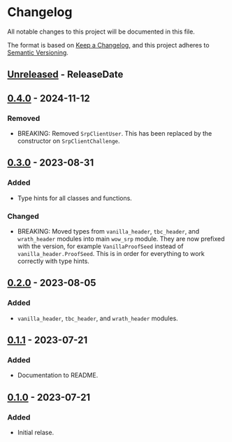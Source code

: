 # Changelog

All notable changes to this project will be documented in this file.

The format is based on [Keep a Changelog](https://keepachangelog.com/en/1.0.0/),
and this project adheres to [Semantic Versioning](https://semver.org/spec/v2.0.0.html).

<!-- next-header -->
## [Unreleased] - ReleaseDate

## [0.4.0] - 2024-11-12

### Removed

* BREAKING: Removed `SrpClientUser`. This has been replaced by the constructor on `SrpClientChallenge`.

## [0.3.0] - 2023-08-31

### Added

* Type hints for all classes and functions.

### Changed

* BREAKING: Moved types from `vanilla_header`, `tbc_header`, and `wrath_header` modules into main `wow_srp` module.
They are now prefixed with the version, for example `VanillaProofSeed` instead of `vanilla_header.ProofSeed`.
This is in order for everything to work correctly with type hints.

## [0.2.0] - 2023-08-05

### Added

* `vanilla_header`, `tbc_header`, and `wrath_header` modules.

## [0.1.1] - 2023-07-21

### Added

* Documentation to README.

## [0.1.0] - 2023-07-21

### Added

* Initial relase.

<!-- next-url -->
[Unreleased]: https://github.com/gtker/wow_srp/compare/v0.4.0...HEAD
[0.4.0]: https://github.com/gtker/wow_srp/compare/v0.3.0...0.4.0
[0.3.0]: https://github.com/gtker/wow_srp/compare/v0.2.0...0.3.0
[0.2.0]: https://github.com/gtker/wow_srp/compare/v0.1.1...0.2.0
[0.1.1]: https://github.com/gtker/wow_srp_python/releases/tag/v0.1.1
[0.1.0]: https://github.com/gtker/wow_srp_python/releases/tag/v0.1.0
